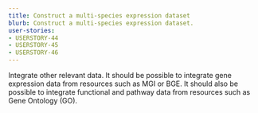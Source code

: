 ```yaml
---
title: Construct a multi-species expression dataset
blurb: Construct a multi-species expression dataset.
user-stories:
- USERSTORY-44
- USERSTORY-45
- USERSTORY-46
---
```


Integrate other relevant data. It should be possible to integrate gene
expression data from resources such as MGI or BGE. It should also be
possible to integrate functional and pathway data from resources such
as Gene Ontology (GO).
